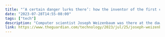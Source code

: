 ```yaml
---
title: "‘A certain danger lurks there’: how the inventor of the first chatbot turned against AI"
date: "2023-07-28T14:55-08:00"
tags: ["tech"]
description: "Computer scientist Joseph Weizenbaum was there at the dawn of artificial intelligence – but he was also adamant that we must never confuse computers with humans"
link: https://www.theguardian.com/technology/2023/jul/25/joseph-weizenbaum-inventor-eliza-chatbot-turned-against-artificial-intelligence-ai
---
```

